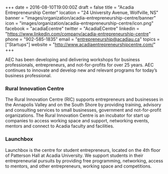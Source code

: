 +++
date = 2016-08-10T19:00:00Z
draft = false
title = "Acadia Entrepreneurship Center"
location = "24 University Avenue, Wolfville, NS"
banner = "images/organization/acadia-entrepreneurship-centre/banner"
icon = "images/organization/acadia-entrepreneurship-centre/icon.png"
facebook = "acadiaEcentre"
twitter = "AcadiaECentre"
linkedin = "https://www.linkedin.com/company/acadia-entrepreneurship-centre"
phone = "902-585-1835"
email = "entrepreneurship@acadiau.ca"
topics = ["Startups"]
website = "http://www.acadiaentrepreneurshipcentre.com/"
+++

AEC has been developing and delivering workshops for business professionals, entrepreneurs, and not-for-profits for over 25 years. AEC continues to innovate and develop new and relevant programs for today’s business professional.

### Rural Innovation Centre

The Rural Innovation Centre (RIC) supports entrepreneurs and businesses in the Annapolis Valley and on the South Shore by providing training, advisory and consulting services to small businesses, government and not-for-profit organizations. The Rural Innovation Centre is an incubator for start up companies to access working space and support, networking events, mentors and connect to Acadia faculty and facilities.

### Launchbox

Launchbox is the centre for student entrepreneurs, located on the 4th floor of Patterson Hall at Acadia University. We support students in their entrepreneurial pursuits by providing free programming, networking, access to mentors, and other entrepreneurs, working space and competitions.
